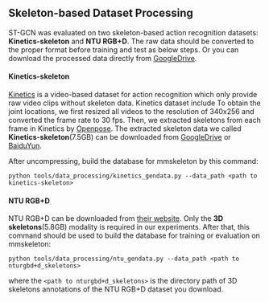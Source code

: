 ## Skeleton-based Dataset Processing

ST-GCN was evaluated on two skeleton-based action recognition datasets: **Kinetics-skeleton** and **NTU RGB+D**.
The raw data should be converted to the proper format before training and test as below steps. Or you can download
the processed data directly from [GoogleDrive](https://drive.google.com/open?id=103NOL9YYZSW1hLoWmYnv5Fs8mK-Ij7qb).

#### Kinetics-skeleton
[Kinetics](https://deepmind.com/research/open-source/open-source-datasets/kinetics/) is a video-based dataset for action recognition which only provide raw video clips without skeleton data. Kinetics dataset include To obtain the joint locations, we first resized all videos to the resolution of 340x256 and converted the frame rate to 30 fps.  Then, we extracted skeletons from each frame in Kinetics by [Openpose](https://github.com/CMU-Perceptual-Computing-Lab/openpose). The extracted skeleton data we called **Kinetics-skeleton**(7.5GB) can be downloaded from [GoogleDrive](https://drive.google.com/open?id=1SPQ6FmFsjGg3f59uCWfdUWI-5HJM_YhZ) or [BaiduYun](https://pan.baidu.com/s/1dwKG2TLvG-R1qeIiE4MjeA#list/path=%2FShare%2FAAAI18%2Fkinetics-skeleton&parentPath=%2FShare).

After uncompressing, build the database for mmskeleton by this command:
```
python tools/data_processing/kinetics_gendata.py --data_path <path to kinetics-skeleton>
```

#### NTU RGB+D
NTU RGB+D can be downloaded from [their website](http://rose1.ntu.edu.sg/datasets/actionrecognition.asp).
Only the **3D skeletons**(5.8GB) modality is required in our experiments. After that, this command should be used to build the database for training or evaluation on mmskeleton:
```
python tools/data_processing/ntu_gendata.py --data_path <path to nturgbd+d_skeletons>
```
where the ```<path to nturgbd+d_skeletons>``` is the directory path of 3D skeletons annotations of the NTU RGB+D dataset you download.
